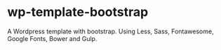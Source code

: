 # wp-template-bootstrap
A Wordpress template with bootstrap. Using Less, Sass, Fontawesome, Google Fonts, Bower and Gulp.
